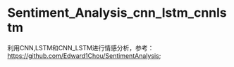 # Sentiment_Analysis_cnn_lstm_cnnlstm
利用CNN,LSTM和CNN_LSTM进行情感分析，参考：https://github.com/Edward1Chou/SentimentAnalysis;
